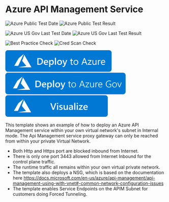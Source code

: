 # Azure API Management Service

![Azure Public Test Date](https://azurequickstartsservice.blob.core.windows.net/badges/201-api-management-create-with-internal-vnet/PublicLastTestDate.svg)
![Azure Public Test Result](https://azurequickstartsservice.blob.core.windows.net/badges/201-api-management-create-with-internal-vnet/PublicDeployment.svg)

![Azure US Gov Last Test Date](https://azurequickstartsservice.blob.core.windows.net/badges/201-api-management-create-with-internal-vnet/FairfaxLastTestDate.svg)
![Azure US Gov Last Test Result](https://azurequickstartsservice.blob.core.windows.net/badges/201-api-management-create-with-internal-vnet/FairfaxDeployment.svg)

![Best Practice Check](https://azurequickstartsservice.blob.core.windows.net/badges/201-api-management-create-with-internal-vnet/BestPracticeResult.svg)
![Cred Scan Check](https://azurequickstartsservice.blob.core.windows.net/badges/201-api-management-create-with-internal-vnet/CredScanResult.svg)

[![Deploy To Azure](https://raw.githubusercontent.com/Azure/azure-quickstart-templates/master/1-CONTRIBUTION-GUIDE/images/deploytoazure.svg?sanitize=true)](https://portal.azure.com/#create/Microsoft.Template/uri/https%3A%2F%2Fraw.githubusercontent.com%2FAzure%2Fazure-quickstart-templates%2Fmaster%2F201-api-management-create-with-internal-vnet%2Fazuredeploy.json)
[![Deploy To Azure US Gov](https://raw.githubusercontent.com/Azure/azure-quickstart-templates/master/1-CONTRIBUTION-GUIDE/images/deploytoazuregov.svg?sanitize=true)](https://portal.azure.us/#create/Microsoft.Template/uri/https%3A%2F%2Fraw.githubusercontent.com%2FAzure%2Fazure-quickstart-templates%2Fmaster%2F201-api-management-create-with-internal-vnet%2Fazuredeploy.json) 
[![Visualize](https://raw.githubusercontent.com/Azure/azure-quickstart-templates/master/1-CONTRIBUTION-GUIDE/images/visualizebutton.svg?sanitize=true)](http://armviz.io/#/?load=https%3A%2F%2Fraw.githubusercontent.com%2FAzure%2Fazure-quickstart-templates%2Fmaster%2F201-api-management-create-with-internal-vnet%2Fazuredeploy.json)

This template shows an example of how to deploy an Azure API Management service within your own virtual network's subnet in Internal mode. 
The Api Management service proxy gateway can only be reached from within your private Virtual Network.
- Both Http and Https port are blocked inbound from Internet. 
- There is only one port 3443 allowed from Internet Inbound for the control plane traffic. 
- The runtime traffic all remains within your own virtual private network. 
- The template also deploys a NSG, which is based on the documentation here https://docs.microsoft.com/en-us/azure/api-management/api-management-using-with-vnet#-common-network-configuration-issues
- The template enables Service Endpoints on the APIM Subnet for customers doing Forced Tunneling.


